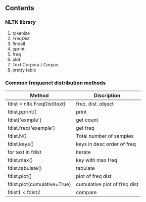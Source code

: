 ## Contents 

### NLTK library

1. tokenize
1. FreqDist
1. findall
1. pprint
1. freq
1. plot 
1. Text Corpora / Corpus 
1. pretty table 

### Common frequenct distribution methods 

| Method | Discription |
| ------ | ----------- | 
| fdist = nltk.FreqDist(text) | freq. dist. object | 
| fdist.pprint() | print |
| fdist['exmple'] | get count |
| fdist.freq('example') | get freq |
| fdist.N() | Total number of samples |
| fdist.keys() | keys in desc order of freq |
| for text in fdist | iterate |
| fdist.max() | key with max freq |
| fdist.tabulate() | tabulate |
| fdist.plot() | plot of freq dist |
| fdist.plot(cumulative=True) | cumulative plot of freq dist |
| fdist1 < fdist2 | compare |

